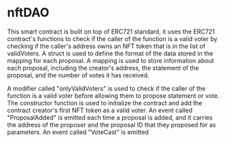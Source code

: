 # nftDAO

This smart contract is built on top of ERC721 standard, it uses the ERC721 contract's functions to check if the caller of the function is a valid voter by checking if the caller's address owns an NFT token that is in the list of validVoters. A struct is used to define the format of the data stored in the mapping for each proposal. A mapping is used to store information about each proposal, including the creator's address, the statement of the proposal, and the number of votes it has received.

A modifier called "onlyValidVoters" is used to check if the caller of the function is a valid voter before allowing them to propose statement or vote. The constructor function is used to initialize the contract and add the contract creator's first NFT token as a valid voter. An event called "ProposalAdded" is emitted each time a proposal is added, and it carries the address of the proposer and the proposal ID that they proposed for as parameters. An event called "VoteCast" is emitted
